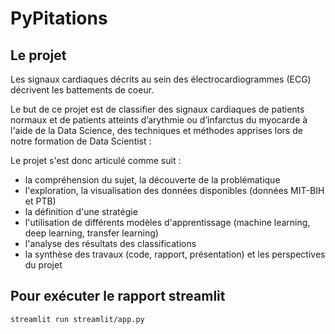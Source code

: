 # PyPitations

## Le projet 

Les signaux cardiaques décrits au sein des électrocardiogrammes (ECG) décrivent les battements de coeur.

Le but de ce projet est de classifier des signaux cardiaques de patients normaux et de patients atteints d’arythmie ou d’infarctus du myocarde à l'aide de la Data Science, des techniques et méthodes apprises lors de notre formation de Data Scientist :

Le projet s'est donc articulé comme suit :

- la compréhension du sujet, la découverte de la problématique
- l'exploration, la visualisation des données disponibles (données MIT-BIH et PTB)
- la définition d'une stratégie
- l'utilisation de différents modèles d'apprentissage (machine learning, deep learning, transfer learning)
- l'analyse des résultats des classifications
- la synthèse des travaux (code, rapport, présentation) et les perspectives du projet

## Pour exécuter le rapport streamlit

```
streamlit run streamlit/app.py
```